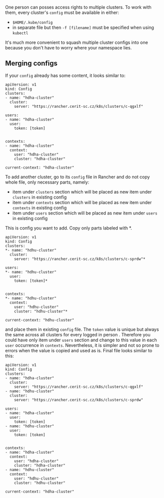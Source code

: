 One person can posses access rights to multiple clusters. To work with them, every cluster's `config` must be available in either:
- `$HOME/.kube/config`
- in separate file but then `-f [filename]` must be specified when using `kubectl`

It's much more convenient to squash multiple cluster configs into one because you don't have to worry where your namespace lies. 

## Merging configs
If your `config` already has some content, it looks similar to:

```
apiVersion: v1
kind: Config
clusters:
- name: "hdha-cluster"
  cluster:
    server: "https://rancher.cerit-sc.cz/k8s/clusters/c-qgxlf"

users:
- name: "hdha-cluster"
  user:
    token: [token]


contexts:
- name: "hdha-cluster"
  context:
    user: "hdha-cluster"
    cluster: "hdha-cluster"

current-context: "hdha-cluster"
```

To add another cluster, go to its `config` file in Rancher and do not copy whole file, only necessary parts, namely:
- item under `clusters` section which will be placed as new item under `clusters` in existing config
- item under `contexts` section which will be placed as new item under `contexts` in existing config
- item under `users` section which will be placed as new item under `users` in existing config
 
This is config you want to add. Copy only parts labeled with *.
```
apiVersion: v1
kind: Config
clusters:
*- name: "hdhu-cluster"
  cluster:
    server: "https://rancher.cerit-sc.cz/k8s/clusters/c-sprdw"*

users:
*- name: "hdhu-cluster"
  user:
    token: [token]*


contexts:
*- name: "hdhu-cluster"
  context:
    user: "hdhu-cluster"
    cluster: "hdhu-cluster"*

current-context: "hdhu-cluster"
```

and place them in existing `config` file. The `token` value is unique but always the same across all clusters for every logged in person .
Therefore you could have only item under `users` section and change to this value in each `user` occurrence in `contexts`. Nevertheless, it is simpler and not so prone to errors when the value is copied and used as is.
Final file looks similar to this:

```
apiVersion: v1
kind: Config
clusters:
- name: "hdha-cluster"
  cluster:
    server: "https://rancher.cerit-sc.cz/k8s/clusters/c-qgxlf"
- name: "hdhu-cluster"
  cluster:
    server: "https://rancher.cerit-sc.cz/k8s/clusters/c-sprdw"

users:
- name: "hdha-cluster"
  user:
    token: [token]
- name: "hdhu-cluster"
  user:
    token: [token]


contexts:
- name: "hdha-cluster"
  context:
    user: "hdha-cluster"
    cluster: "hdha-cluster"
- name: "hdhu-cluster"
  context:
    user: "hdhu-cluster"
    cluster: "hdhu-cluster"

current-context: "hdha-cluster"
```
